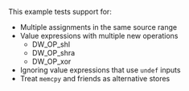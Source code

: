 This example tests support for:

* Multiple assignments in the same source range
* Value expressions with multiple new operations
  * DW_OP_shl
  * DW_OP_shra
  * DW_OP_xor
* Ignoring value expressions that use `undef` inputs
* Treat `memcpy` and friends as alternative stores
